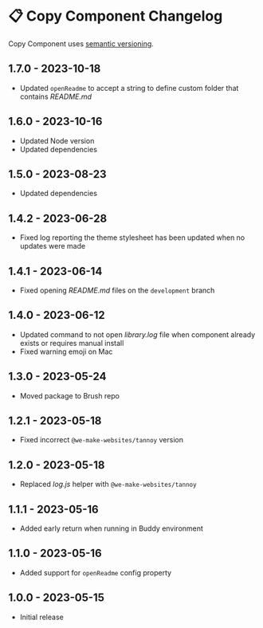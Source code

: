 # 📋 Copy Component Changelog

Copy Component uses [semantic versioning](https://semver.org/).

## 1.7.0 - 2023-10-18

* Updated `openReadme` to accept a string to define custom folder that contains _README.md_

## 1.6.0 - 2023-10-16

* Updated Node version
* Updated dependencies

## 1.5.0 - 2023-08-23

* Updated dependencies

## 1.4.2 - 2023-06-28
* Fixed log reporting the theme stylesheet has been updated when no updates were made

## 1.4.1 - 2023-06-14

* Fixed opening _README.md_ files on the `development` branch

## 1.4.0 - 2023-06-12

* Updated command to not open _library.log_ file when component already exists or requires manual install
* Fixed warning emoji on Mac

## 1.3.0 - 2023-05-24

* Moved package to Brush repo

## 1.2.1 - 2023-05-18

* Fixed incorrect `@we-make-websites/tannoy` version

## 1.2.0 - 2023-05-18

* Replaced _log.js_ helper with `@we-make-websites/tannoy`

## 1.1.1 - 2023-05-16

* Added early return when running in Buddy environment

## 1.1.0 - 2023-05-16

* Added support for `openReadme` config property

## 1.0.0 - 2023-05-15

* Initial release
